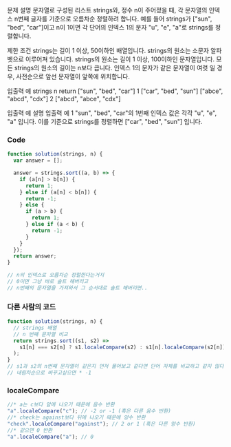 문제 설명
문자열로 구성된 리스트 strings와, 정수 n이 주어졌을 때, 각 문자열의 인덱스 n번째 글자를 기준으로 오름차순 정렬하려 합니다. 예를 들어 strings가 ["sun", "bed", "car"]이고 n이 1이면 각 단어의 인덱스 1의 문자 "u", "e", "a"로 strings를 정렬합니다.

제한 조건
strings는 길이 1 이상, 50이하인 배열입니다.
strings의 원소는 소문자 알파벳으로 이루어져 있습니다.
strings의 원소는 길이 1 이상, 100이하인 문자열입니다.
모든 strings의 원소의 길이는 n보다 큽니다.
인덱스 1의 문자가 같은 문자열이 여럿 일 경우, 사전순으로 앞선 문자열이 앞쪽에 위치합니다.

입출력 예
strings n return
["sun", "bed", "car"] 1 ["car", "bed", "sun"]
["abce", "abcd", "cdx"] 2 ["abcd", "abce", "cdx"]

입출력 예 설명
입출력 예 1
"sun", "bed", "car"의 1번째 인덱스 값은 각각 "u", "e", "a" 입니다. 이를 기준으로 strings를 정렬하면 ["car", "bed", "sun"] 입니다.

### Code

```js
function solution(strings, n) {
  var answer = [];

  answer = strings.sort((a, b) => {
    if (a[n] > b[n]) {
      return 1;
    } else if (a[n] < b[n]) {
      return -1;
    } else {
      if (a > b) {
        return 1;
      } else if (a < b) {
        return -1;
      }
    }
  });
  return answer;
}

// n의 인덱스로 오름차순 정렬한다는거지
// 0이면 그냥 바로 솔트 해버리고
// n번째의 문자열을 가져와서 그 순서대로 솔트 해버리면..
```

### 다른 사람의 코드

```js
function solution(strings, n) {
  // strings 배열
  // n 번째 문자열 비교
  return strings.sort((s1, s2) =>
    s1[n] === s2[n] ? s1.localeCompare(s2) : s1[n].localeCompare(s2[n])
  );
}
// s1과 s2의 n번째 문자열이 같은지 먼저 물어보고 같다면 단어 자체를 비교하고 같지 않다면 단어의 n번째 문자열을 localeCompare로 비교
// 내림차순으로 바꾸고싶으면 * -1
```

### localeCompare

```js
//* a는 c보다 앞에 나오기 때문에 음수 반환
"a".localeCompare("c"); // -2 or -1 (혹은 다른 음수 반환)
//* check는 against보다 뒤에 나오기 때문에 양수 반환
"check".localeCompare("against"); // 2 or 1 (혹은 다른 양수 반환)
//* 같으면 0 반환
"a".localeCompare("a"); // 0
```
